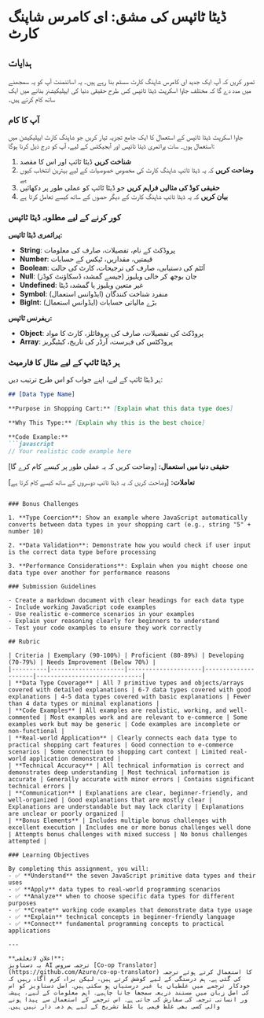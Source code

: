 <!--
CO_OP_TRANSLATOR_METADATA:
{
  "original_hash": "6fd645e97c48cd5eb5a3d290815ec8b5",
  "translation_date": "2025-10-22T14:32:15+00:00",
  "source_file": "2-js-basics/1-data-types/assignment.md",
  "language_code": "ur"
}
-->
# ڈیٹا ٹائپس کی مشق: ای کامرس شاپنگ کارٹ

## ہدایات

تصور کریں کہ آپ ایک جدید ای کامرس شاپنگ کارٹ سسٹم بنا رہے ہیں۔ یہ اسائنمنٹ آپ کو یہ سمجھنے میں مدد دے گا کہ مختلف جاوا اسکرپٹ ڈیٹا ٹائپس کس طرح حقیقی دنیا کی ایپلیکیشنز بنانے میں ایک ساتھ کام کرتے ہیں۔

### آپ کا کام

جاوا اسکرپٹ ڈیٹا ٹائپس کے استعمال کا ایک جامع تجزیہ تیار کریں جو شاپنگ کارٹ ایپلیکیشن میں استعمال ہوں۔ سات پرائمری ڈیٹا ٹائپس اور آبجیکٹس کے لیے، آپ کو درج ذیل کرنا ہوگا:

1. **شناخت کریں** ڈیٹا ٹائپ اور اس کا مقصد
2. **وضاحت کریں** کہ یہ ڈیٹا ٹائپ شاپنگ کارٹ کی مخصوص خصوصیات کے لیے بہترین انتخاب کیوں ہے
3. **حقیقی کوڈ کی مثالیں فراہم کریں** جو ڈیٹا ٹائپ کو عملی طور پر دکھائیں
4. **بیان کریں** کہ یہ ڈیٹا ٹائپ شاپنگ کارٹ کے دیگر حصوں کے ساتھ کیسے تعامل کرتا ہے

### کور کرنے کے لیے مطلوبہ ڈیٹا ٹائپس

**پرائمری ڈیٹا ٹائپس:**
- **String**: پروڈکٹ کے نام، تفصیلات، صارف کی معلومات
- **Number**: قیمتیں، مقداریں، ٹیکس کے حسابات
- **Boolean**: آئٹم کی دستیابی، صارف کی ترجیحات، کارٹ کی حالت
- **Null**: جان بوجھ کر خالی ویلیوز (جیسے گمشدہ ڈسکاؤنٹ کوڈز)
- **Undefined**: غیر متعین ویلیوز یا گمشدہ ڈیٹا
- **Symbol**: منفرد شناخت کنندگان (ایڈوانس استعمال)
- **BigInt**: بڑے مالیاتی حسابات (ایڈوانس استعمال)

**ریفرنس ٹائپس:**
- **Object**: پروڈکٹ کی تفصیلات، صارف کی پروفائلز، کارٹ کا مواد
- **Array**: پروڈکٹس کی فہرست، آرڈر کی تاریخ، کیٹیگریز

### ہر ڈیٹا ٹائپ کے لیے مثال کا فارمیٹ

ہر ڈیٹا ٹائپ کے لیے، اپنے جواب کو اس طرح ترتیب دیں:

```markdown
## [Data Type Name]

**Purpose in Shopping Cart:** [Explain what this data type does]

**Why This Type:** [Explain why this is the best choice]

**Code Example:**
```javascript
// Your realistic code example here
```

**حقیقی دنیا میں استعمال:** [وضاحت کریں کہ یہ عملی طور پر کیسے کام کرے گا]

**تعاملات:** [وضاحت کریں کہ یہ ڈیٹا ٹائپ دوسروں کے ساتھ کیسے کام کرتا ہے]
```

### Bonus Challenges

1. **Type Coercion**: Show an example where JavaScript automatically converts between data types in your shopping cart (e.g., string "5" + number 10)

2. **Data Validation**: Demonstrate how you would check if user input is the correct data type before processing

3. **Performance Considerations**: Explain when you might choose one data type over another for performance reasons

### Submission Guidelines

- Create a markdown document with clear headings for each data type
- Include working JavaScript code examples
- Use realistic e-commerce scenarios in your examples
- Explain your reasoning clearly for beginners to understand
- Test your code examples to ensure they work correctly

## Rubric

| Criteria | Exemplary (90-100%) | Proficient (80-89%) | Developing (70-79%) | Needs Improvement (Below 70%) |
|----------|---------------------|---------------------|---------------------|------------------------------|
| **Data Type Coverage** | All 7 primitive types and objects/arrays covered with detailed explanations | 6-7 data types covered with good explanations | 4-5 data types covered with basic explanations | Fewer than 4 data types or minimal explanations |
| **Code Examples** | All examples are realistic, working, and well-commented | Most examples work and are relevant to e-commerce | Some examples work but may be generic | Code examples are incomplete or non-functional |
| **Real-world Application** | Clearly connects each data type to practical shopping cart features | Good connection to e-commerce scenarios | Some connection to shopping cart context | Limited real-world application demonstrated |
| **Technical Accuracy** | All technical information is correct and demonstrates deep understanding | Most technical information is accurate | Generally accurate with minor errors | Contains significant technical errors |
| **Communication** | Explanations are clear, beginner-friendly, and well-organized | Good explanations that are mostly clear | Explanations are understandable but may lack clarity | Explanations are unclear or poorly organized |
| **Bonus Elements** | Includes multiple bonus challenges with excellent execution | Includes one or more bonus challenges well done | Attempts bonus challenges with mixed success | No bonus challenges attempted |

### Learning Objectives

By completing this assignment, you will:
- ✅ **Understand** the seven JavaScript primitive data types and their uses
- ✅ **Apply** data types to real-world programming scenarios
- ✅ **Analyze** when to choose specific data types for different purposes
- ✅ **Create** working code examples that demonstrate data type usage
- ✅ **Explain** technical concepts in beginner-friendly language
- ✅ **Connect** fundamental programming concepts to practical applications

---

**اعلانِ لاتعلقی**:  
یہ دستاویز AI ترجمہ سروس [Co-op Translator](https://github.com/Azure/co-op-translator) کا استعمال کرتے ہوئے ترجمہ کی گئی ہے۔ ہم درستگی کے لیے کوشش کرتے ہیں، لیکن براہ کرم آگاہ رہیں کہ خودکار ترجمے میں غلطیاں یا غیر درستیاں ہو سکتی ہیں۔ اصل دستاویز کو اس کی اصل زبان میں مستند ذریعہ سمجھا جانا چاہیے۔ اہم معلومات کے لیے، پیشہ ور انسانی ترجمہ کی سفارش کی جاتی ہے۔ اس ترجمے کے استعمال سے پیدا ہونے والی کسی بھی غلط فہمی یا غلط تشریح کے لیے ہم ذمہ دار نہیں ہیں۔